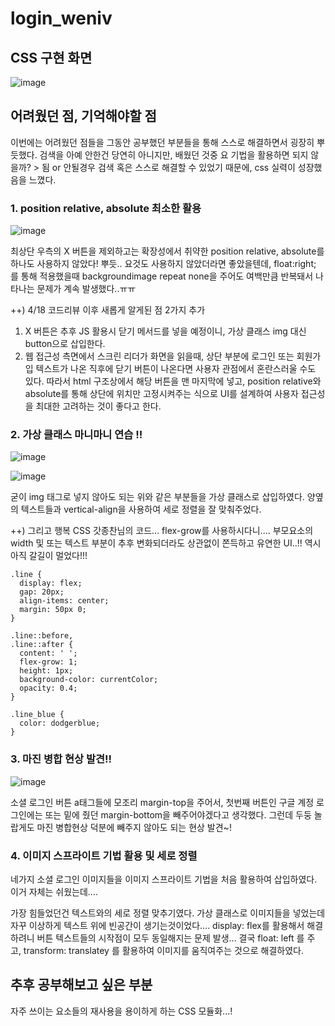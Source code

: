 # login_weniv
## CSS 구현 화면

![image](https://user-images.githubusercontent.com/100753588/163707174-2d99745e-5bfa-4522-8ee7-9b7cdae5de93.png)

## 어려웠던 점, 기억해야할 점
이번에는 어려웠던 점들을 그동안 공부했던 부분들을 통해 스스로 해결하면서 굉장히 뿌듯했다.
검색을 아예 안한건 당연히 아니지만, 배웠던 것중 요 기법을 활용하면 되지 않을까? > 됨 or 안될경우 검색 혹은 스스로 해결할 수 있었기 때문에, css 실력이 성장했음을 느꼈다.

### 1. position relative, absolute 최소한 활용
![image](https://user-images.githubusercontent.com/100753588/163707284-fa58e4fb-bf34-4267-b652-4ac66c6df2c4.png)

최상단 우측의 X 버튼을 제외하고는 확장성에서 취약한 position relative, absolute를 하나도 사용하지 않았다! 뿌듯..
요것도 사용하지 않았더라면 좋았을텐데, float:right; 를 통해 적용했을때 backgroundimage repeat none을 주어도 여백만큼 반복돼서 나타나는 문제가 계속 발생했다..ㅠㅠ

++) 4/18 코드리뷰 이후 새롭게 알게된 점 2가지 추가
1) X 버튼은 추후 JS 활용시 닫기 메서드를 넣을 예정이니, 가상 클래스 img 대신 button으로 삽입한다.
2) 웹 접근성 측면에서 스크린 리더가 화면을 읽을때, 상단 부분에 로그인 또는 회원가입 텍스트가 나온 직후에 닫기 버튼이 나온다면 사용자 관점에서 혼란스러울 수도 있다. 따라서 html 구조상에서 해당 버튼을 맨 마지막에 넣고, position relative와 absolute를 통해 상단에 위치만 고정시켜주는 식으로 UI를 설계하여 사용자 접근성을 최대한 고려하는 것이 좋다고 한다.


### 2. 가상 클래스 마니마니 연습 !!
![image](https://user-images.githubusercontent.com/100753588/163707219-9a12867c-dec5-4a1f-9aa5-8d057286a320.png)

![image](https://user-images.githubusercontent.com/100753588/163707211-5010cfc8-899a-42de-9de4-86e8de0f9277.png)

굳이 img 태그로 넣지 않아도 되는 위와 같은 부분들을 가상 클래스로 삽입하였다.
양옆의 텍스트들과 vertical-align을 사용하여 세로 정렬을 잘 맞춰주었다.

++) 그리고 행복 CSS 갓종찬님의 코드...
flex-grow를 사용하시다니.... 부모요소의 width 및 또는 텍스트 부분이 추후 변화되더라도 상관없이 쫀득하고 유연한 UI..!! 역시 아직 갈길이 멀었다!!!
```
.line {
  display: flex; 
  gap: 20px;
  align-items: center;
  margin: 50px 0;
}

.line::before,
.line::after {
  content: ' '; 
  flex-grow: 1;
  height: 1px;
  background-color: currentColor;
  opacity: 0.4;
}

.line_blue {
  color: dodgerblue;
}
```

### 3. 마진 병합 현상 발견!!
![image](https://user-images.githubusercontent.com/100753588/163707114-491bd2e0-8f46-435d-9b4a-4e45b7497199.png)

소셜 로그인 버튼 a태그들에 모조리 margin-top을 주어서, 첫번째 버튼인 구글 계정 로그인에는 또는 밑에 줬던 margin-bottom을 빼주어야겠다고 생각했다.
그런데 두둥 놀랍게도 마진 병합현상 덕분에 빼주지 않아도 되는 현상 발견~!

### 4. 이미지 스프라이트 기법 활용 및 세로 정렬
네가지 소셜 로그인 이미지들을 이미지 스프라이트 기법을 처음 활용하여 삽입하였다. 이거 자체는 쉬웠는데....

가장 힘들었던건 텍스트와의 세로 정렬 맞추기였다.
가상 클래스로 이미지들을 넣었는데 자꾸 이상하게 텍스트 위에 빈공간이 생기는것이었다.... display: flex를 활용해서 해결하려니 버튼 텍스트들의 시작점이 모두 동일해지는 문제 발생...
결국 float: left 를 주고, transform: translatey 를 활용하여 이미지를 움직여주는 것으로 해결하였다.


## 추후 공부해보고 싶은 부분
자주 쓰이는 요소들의 재사용을 용이하게 하는 CSS 모듈화...!
